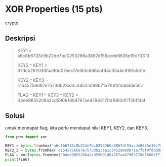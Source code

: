 # XOR Properties (15 pts)
crypto

## Deskripsi
> KEY1 = a6c8b6733c9b22de7bc0253266a3867df55acde8635e19c73313
> 
> KEY2 ^ KEY1 = 37dcb292030faa90d07eec17e3b1c6d8daf94c35d4c9191a5e1e
> 
> KEY2 ^ KEY3 = c1545756687e7573db23aa1c3452a098b71a7fbf0fddddde5fc1
> 
> FLAG ^ KEY1 ^ KEY3 ^ KEY2 = 04ee9855208a2cd59091d04767ae47963170d1660df7f56f5faf

## Solusi
untuk mendapat flag, kita perlu mendapat nilai KEY1, KEY2, dan KEY3.

``` python
from pwn import xor

KEY1 = bytes.fromhex('a6c8b6733c9b22de7bc0253266a3867df55acde8635e19c73313')
KEY2_3 = bytes.fromhex('c1545756687e7573db23aa1c3452a098b71a7fbf0fddddde5fc1')
FLAG = xor(bytes.fromhex('04ee9855208a2cd59091d04767ae47963170d1660df7f56f5faf'),KEY1, KEY2_3)
print(FLAG)
```




